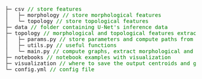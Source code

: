 




<pre>
├─ csv <span style="color:green">// store features</span>
│   ├─ morphology <span style="color:green">// store morphological features</span>
│   └─ topology <span style="color:green">// store topological features</span>
├─ data <span style="color:green">// folder containing U-Net's inference data </span>    
├─ topology <span style="color:green">// morphological and topological features extraction </span>
│   ├─ params.py <span style="color:green">// store parameters and compute paths from config.yml</span>
│   ├─ utils.py <span style="color:green">// useful functions</span>
│   └─ main.py <span style="color:green">// compute graphs, extract morphological and topological features </span>
├─ notebooks <span style="color:green">// notebook examples with visualization</span>    
├─ visualization <span style="color:green">// where to save the output centroids and graphs images </span>    
└─ config.yml <span style="color:green">// config file </span>      
</pre>